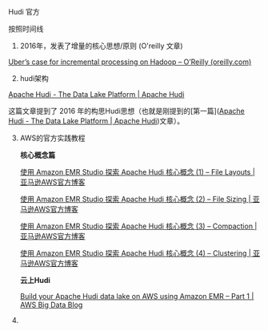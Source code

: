 

Hudi 官方

按照时间线



1. 2016年，发表了增量的核心思想/原则 (O'reilly 文章)

  [Uber’s case for incremental processing on Hadoop – O’Reilly (oreilly.com)](https://www.oreilly.com/content/ubers-case-for-incremental-processing-on-hadoop/)

2. hudi架构

  [Apache Hudi - The Data Lake Platform | Apache Hudi](https://hudi.apache.org/blog/2021/07/21/streaming-data-lake-platform/)

  这篇文章提到了 2016 年的构思Hudi思想（也就是刚提到的[第一篇]([Apache Hudi - The Data Lake Platform | Apache Hudi](https://hudi.apache.org/blog/2021/07/21/streaming-data-lake-platform/))文章）。

3. AWS的官方实践教程

	**核心概念篇**

	[使用 Amazon EMR Studio 探索 Apache Hudi 核心概念 (1) – File Layouts | 亚马逊AWS官方博客](https://aws.amazon.com/cn/blogs/china/exploring-apache-hudi-core-concepts-with-amazon-emr-studio-1-file-layouts/)

	[使用 Amazon EMR Studio 探索 Apache Hudi 核心概念 (2) – File Sizing | 亚马逊AWS官方博客](https://aws.amazon.com/cn/blogs/china/exploring-apache-hudi-core-concepts-with-amazon-emr-studio-2-file-sizing/)

	[使用 Amazon EMR Studio 探索 Apache Hudi 核心概念 (3) – Compaction | 亚马逊AWS官方博客](https://aws.amazon.com/cn/blogs/china/exploring-apache-hudi-core-concepts-with-amazon-emr-studio-3-compaction/)

	[使用 Amazon EMR Studio 探索 Apache Hudi 核心概念 (4) – Clustering | 亚马逊AWS官方博客](https://aws.amazon.com/cn/blogs/china/exploring-apache-hudi-core-concepts-with-amazon-emr-studio-4-clustering/)

	

	**云上Hudi**

	[Build your Apache Hudi data lake on AWS using Amazon EMR – Part 1 | AWS Big Data Blog](https://aws.amazon.com/blogs/big-data/part-1-build-your-apache-hudi-data-lake-on-aws-using-amazon-emr/)

4. 









 
